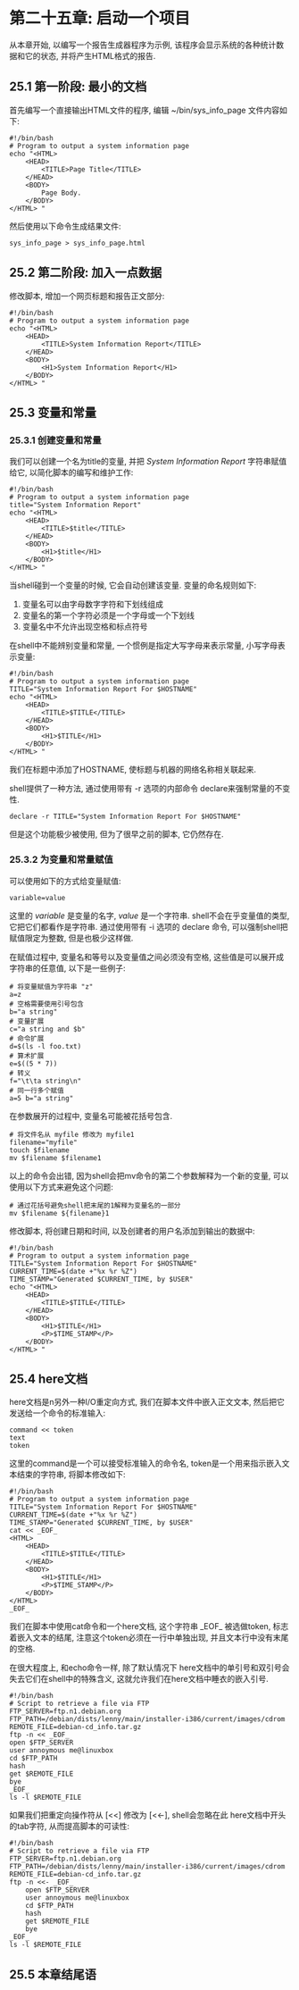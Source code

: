 # 第二十五章: 启动一个项目 #

从本章开始, 以编写一个报告生成器程序为示例, 该程序会显示系统的各种统计数据和它的状态, 并将产生HTML格式的报告.

## 25.1 第一阶段: 最小的文档 ##

首先编写一个直接输出HTML文件的程序, 编辑 ~/bin/sys\_info\_page 文件内容如下:

```
#!/bin/bash
# Program to output a system information page
echo "<HTML>
    <HEAD>
        <TITLE>Page Title</TITLE>
    </HEAD>
    <BODY>
        Page Body.
    </BODY>
</HTML> "
```

然后使用以下命令生成结果文件:

```
sys_info_page > sys_info_page.html
```

## 25.2 第二阶段: 加入一点数据 ##

修改脚本, 增加一个网页标题和报告正文部分:

```
#!/bin/bash
# Program to output a system information page
echo "<HTML>
    <HEAD>
        <TITLE>System Information Report</TITLE>
    </HEAD>
    <BODY>
        <H1>System Information Report</H1>
    </BODY>
</HTML> "
```

## 25.3 变量和常量 ##

### 25.3.1 创建变量和常量 ###

我们可以创建一个名为title的变量, 并把 *System Information Report* 字符串赋值给它, 以简化脚本的编写和维护工作:

```
#!/bin/bash
# Program to output a system information page
title="System Information Report"
echo "<HTML>
    <HEAD>
        <TITLE>$title</TITLE>
    </HEAD>
    <BODY>
        <H1>$title</H1>
    </BODY>
</HTML> "
```

当shell碰到一个变量的时候, 它会自动创建该变量. 变量的命名规则如下:

1. 变量名可以由字母数字字符和下划线组成
2. 变量名的第一个字符必须是一个字母或一个下划线
3. 变量名中不允许出现空格和标点符号

在shell中不能辨别变量和常量, 一个惯例是指定大写字母来表示常量, 小写字母表示变量:

```
#!/bin/bash
# Program to output a system information page
TITLE="System Information Report For $HOSTNAME"
echo "<HTML>
    <HEAD>
        <TITLE>$TITLE</TITLE>
    </HEAD>
    <BODY>
        <H1>$TITLE</H1>
    </BODY>
</HTML> "
```

我们在标题中添加了HOSTNAME, 使标题与机器的网络名称相关联起来.

shell提供了一种方法, 通过使用带有 -r 选项的内部命令 declare来强制常量的不变性.

```
declare -r TITLE="System Information Report For $HOSTNAME"
```

但是这个功能极少被使用, 但为了很早之前的脚本, 它仍然存在.

### 25.3.2 为变量和常量赋值 ###

可以使用如下的方式给变量赋值:

```
variable=value
```

这里的 *variable* 是变量的名字, *value* 是一个字符串. shell不会在乎变量值的类型, 它把它们都看作是字符串. 通过使用带有 -i 选项的 declare 命令, 可以强制shell把赋值限定为整数, 但是也极少这样做.

在赋值过程中, 变量名和等号以及变量值之间必须没有空格, 这些值是可以展开成字符串的任意值, 以下是一些例子:

```
# 将变量赋值为字符串 "z"
a=z
# 空格需要使用引号包含
b="a string"
# 变量扩展
c="a string and $b"
# 命令扩展
d=$(ls -l foo.txt)
# 算术扩展
e=$((5 * 7))
# 转义
f="\t\ta string\n"
# 同一行多个赋值
a=5 b="a string"
```

在参数展开的过程中, 变量名可能被花括号包含.

```
# 将文件名从 myfile 修改为 myfile1
filename="myfile"
touch $filename
mv $filename $filename1
```

以上的命令会出错, 因为shell会把mv命令的第二个参数解释为一个新的变量, 可以使用以下方式来避免这个问题:

```
# 通过花括号避免shell把末尾的1解释为变量名的一部分
mv $filename ${filename}1
```

修改脚本, 将创建日期和时间, 以及创建者的用户名添加到输出的数据中:

```
#!/bin/bash
# Program to output a system information page
TITLE="System Information Report For $HOSTNAME"
CURRENT_TIME=$(date +"%x %r %Z")
TIME_STAMP="Generated $CURRENT_TIME, by $USER"
echo "<HTML>
    <HEAD>
        <TITLE>$TITLE</TITLE>
    </HEAD>
    <BODY>
        <H1>$TITLE</H1>
        <P>$TIME_STAMP</P>
    </BODY>
</HTML> "
```

## 25.4 here文档 ##

here文档是n另外一种I/O重定向方式, 我们在脚本文件中嵌入正文文本, 然后把它发送给一个命令的标准输入:

```
command << token
text
token
```

这里的command是一个可以接受标准输入的命令名, token是一个用来指示嵌入文本结束的字符串, 将脚本修改如下:

```
#!/bin/bash
# Program to output a system information page
TITLE="System Information Report For $HOSTNAME"
CURRENT_TIME=$(date +"%x %r %Z")
TIME_STAMP="Generated $CURRENT_TIME, by $USER"
cat << _EOF_
<HTML>
    <HEAD>
        <TITLE>$TITLE</TITLE>
    </HEAD>
    <BODY>
        <H1>$TITLE</H1>
        <P>$TIME_STAMP</P>
    </BODY>
</HTML>
_EOF_
```

我们在脚本中使用cat命令和一个here文档, 这个字符串 \_EOF\_ 被选做token, 标志着嵌入文本的结尾, 注意这个token必须在一行中单独出现, 并且文本行中没有末尾的空格.

在很大程度上, 和echo命令一样, 除了默认情况下 here文档中的单引号和双引号会失去它们在shell中的特殊含义, 这就允许我们在here文档中睡衣的嵌入引号.

```
#!/bin/bash
# Script to retrieve a file via FTP
FTP_SERVER=ftp.n1.debian.org
FTP_PATH=/debian/dists/lenny/main/installer-i386/current/images/cdrom
REMOTE_FILE=debian-cd_info.tar.gz
ftp -n << _EOF_
open $FTP_SERVER
user annoymous me@linuxbox
cd $FTP_PATH
hash
get $REMOTE_FILE
bye
_EOF_
ls -l $REMOTE_FILE
```

如果我们把重定向操作符从 [<<] 修改为 [<<-], shell会忽略在此 here文档中开头的tab字符, 从而提高脚本的可读性:

```
#!/bin/bash
# Script to retrieve a file via FTP
FTP_SERVER=ftp.n1.debian.org
FTP_PATH=/debian/dists/lenny/main/installer-i386/current/images/cdrom
REMOTE_FILE=debian-cd_info.tar.gz
ftp -n <<- _EOF_
    open $FTP_SERVER
    user annoymous me@linuxbox
    cd $FTP_PATH
    hash
    get $REMOTE_FILE
    bye
_EOF_
ls -l $REMOTE_FILE
```

## 25.5 本章结尾语 ##
